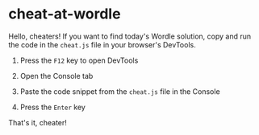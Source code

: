 # cheat-at-wordle

Hello, cheaters! If you want to find today's Wordle solution, copy and run the code in the ```cheat.js``` file in your browser's DevTools.

1. Press the ```F12``` key to open DevTools
2. Open the Console tab
3. Paste the code snippet from the ```cheat.js``` file in the Console

4. Press the ```Enter``` key

That's it, cheater!